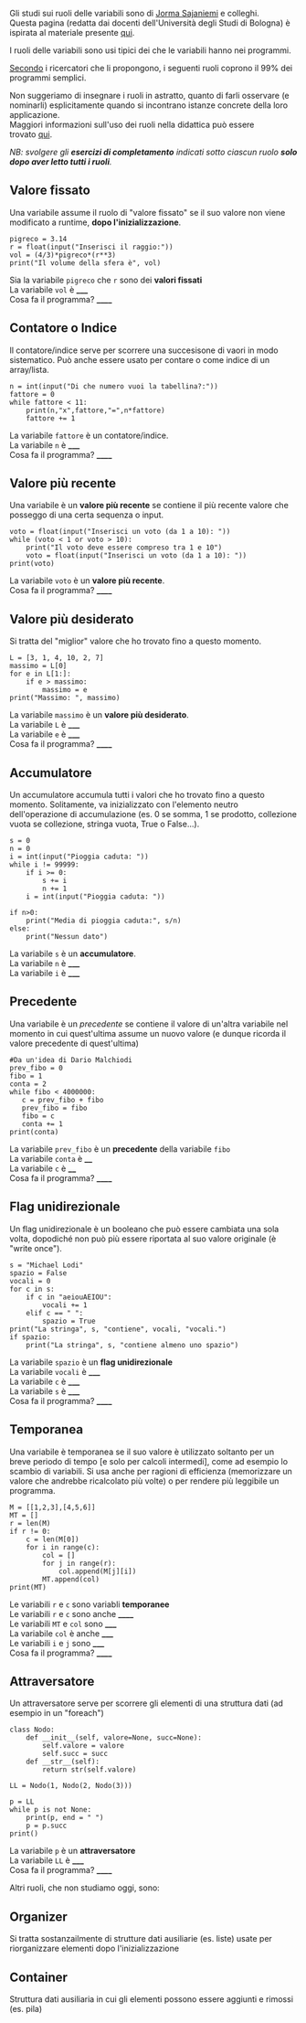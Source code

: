 Gli studi sui ruoli delle variabili sono di [Jorma Sajaniemi](http://saja.kapsi.fi/) e colleghi.  
Questa pagina (redatta dai docenti dell'Università degli Studi di Bologna) è ispirata al materiale presente [qui](http://saja.kapsi.fi/var_roles/).

I ruoli delle variabili sono usi tipici dei che le variabili hanno nei programmi.

[Secondo](https://web.archive.org/web/20170809094739id_/http://cs.joensuu.fi/~saja/var_roles/abstracts/cse05.pdf) i ricercatori che li propongono, i seguenti ruoli coprono il 99% dei programmi semplici.

Non suggeriamo di insegnare i ruoli in astratto, quanto di farli osservare (e nominarli) esplicitamente quando si incontrano istanze concrete della loro applicazione.  
Maggiori informazioni sull'uso dei ruoli nella didattica può essere trovato [qui](http://saja.kapsi.fi/var_roles/teaching.html).

_NB: svolgere gli **esercizi di completamento** indicati sotto ciascun ruolo **solo dopo aver letto tutti i ruoli**._

## Valore fissato

Una variabile assume il ruolo di "valore fissato" se il suo valore non viene modificato a runtime, **dopo l'inizializzazione**.

```
pigreco = 3.14
r = float(input("Inserisci il raggio:"))
vol = (4/3)*pigreco*(r**3)
print("Il volume della sfera è", vol)
```

Sia la variabile `pigreco` che `r` sono dei **valori fissati**  
La variabile `vol` è ******___******  
Cosa fa il programma? ******____******

## Contatore o Indice

Il contatore/indice serve per scorrere una succesisone di vaori in modo sistematico. Può anche essere usato per contare o come indice di un array/lista.

```
n = int(input("Di che numero vuoi la tabellina?:"))
fattore = 0
while fattore < 11:
    print(n,"x",fattore,"=",n*fattore)
    fattore += 1
```

La variabile `fattore` è un contatore/indice.  
La variabile `n` è ******___******  
Cosa fa il programma? ******____******

## Valore più recente

Una variabile è un **valore più recente** se contiene il più recente valore che posseggo di una certa sequenza o input.

```
voto = float(input("Inserisci un voto (da 1 a 10): "))
while (voto < 1 or voto > 10):
    print("Il voto deve essere compreso tra 1 e 10")
    voto = float(input("Inserisci un voto (da 1 a 10): "))
print(voto)
```

La variabile `voto` è un **valore più recente**.  
Cosa fa il programma? ******____******

## Valore più desiderato

Si tratta del "miglior" valore che ho trovato fino a questo momento.

```
L = [3, 1, 4, 10, 2, 7]
massimo = L[0]
for e in L[1:]:
    if e > massimo:
        massimo = e
print("Massimo: ", massimo)
```

La variabile `massimo` è un **valore più desiderato**.  
La variabile `L` è ******___******  
La variabile `e` è ******___******  
Cosa fa il programma? ******____******

## Accumulatore

Un accumulatore accumula tutti i valori che ho trovato fino a questo momento. Solitamente, va inizializzato con l'elemento neutro dell'operazione di accumulazione (es. 0 se somma, 1 se prodotto, collezione vuota se collezione, stringa vuota, True o False...).

```
s = 0
n = 0
i = int(input("Pioggia caduta: "))
while i != 99999:
    if i >= 0:
        s += i
        n += 1
    i = int(input("Pioggia caduta: "))

if n>0:
    print("Media di pioggia caduta:", s/n)
else:
    print("Nessun dato")
```

La variabile `s` è un **accumulatore**.  
La variabile `n` è ******___******  
La variabile `i` è ******___******

## Precedente

Una variabile è un _precedente_ se contiene il valore di un'altra variabile nel momento in cui quest'ultima assume un nuovo valore (e dunque ricorda il valore precedente di quest'ultima)

```
#Da un'idea di Dario Malchiodi
prev_fibo = 0
fibo = 1
conta = 2
while fibo < 4000000:
   c = prev_fibo + fibo
   prev_fibo = fibo
   fibo = c
   conta += 1
print(conta)
```

La variabile `prev_fibo` è un **precedente** della variabile `fibo`  
La variabile `conta` è ******__******  
La variabile `c` è ******__******  
Cosa fa il programma? ******____******

## Flag unidirezionale

Un flag unidirezionale è un booleano che può essere cambiata una sola volta, dopodiché non può più essere riportata al suo valore originale (è "write once").

```
s = "Michael Lodi"
spazio = False
vocali = 0
for c in s:
    if c in "aeiouAEIOU":
        vocali += 1
    elif c == " ":
        spazio = True
print("La stringa", s, "contiene", vocali, "vocali.")
if spazio:
    print("La stringa", s, "contiene almeno uno spazio")
```

La variabile `spazio` è un **flag unidirezionale**  
La variabile `vocali` è ******___******  
La variabile `c` è ******___******  
La variabile `s` è ******___******  
Cosa fa il programma? ******____******

## Temporanea

Una variabile è temporanea se il suo valore è utilizzato soltanto per un breve periodo di tempo [e solo per calcoli intermedi], come ad esempio lo scambio di variabili. Si usa anche per ragioni di efficienza (memorizzare un valore che andrebbe ricalcolato più volte) o per rendere più leggibile un programma.

```
M = [[1,2,3],[4,5,6]]
MT = []
r = len(M)
if r != 0:
    c = len(M[0])
    for i in range(c): 
        col = [] 
        for j in range(r): 
            col.append(M[j][i])
        MT.append(col)
print(MT)
```

Le variabili `r` e `c` sono variabli **temporanee**  
Le variabili `r` e `c` sono anche ******____******  
Le variabili `MT` e `col` sono ******___******  
La variabile `col` è anche ******___******  
Le variabili `i` e `j` sono ******___******  
Cosa fa il programma? ******____******

## Attraversatore

Un attraversatore serve per scorrere gli elementi di una struttura dati (ad esempio in un "foreach")

```
class Nodo:
    def __init__(self, valore=None, succ=None):
        self.valore = valore
        self.succ = succ
    def __str__(self):
        return str(self.valore)

LL = Nodo(1, Nodo(2, Nodo(3)))

p = LL
while p is not None:
    print(p, end = " ")
    p = p.succ
print()
```

La variabile `p` è un **attraversatore**  
La variabile `LL` è ******___******  
Cosa fa il programma? ******____******

Altri ruoli, che non studiamo oggi, sono:

## Organizer

Si tratta sostanzailmente di strutture dati ausiliarie (es. liste) usate per riorganizzare elementi dopo l'inizializzazione

## Container

Struttura dati ausiliaria in cui gli elementi possono essere aggiunti e rimossi (es. pila)